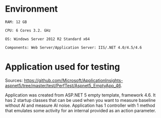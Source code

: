 # Environment

```
RAM: 12 GB
```
```
CPU: 6 Cores 3.2. GHz
```
```
OS: Windows Server 2012 R2 Standard x64
```
```
Components: Web Server/Application Server: IIS/.NET 4.0/4.5/4.6
```

# Application used for testing
Sources: https://github.com/Microsoft/ApplicationInsights-aspnet5/tree/master/test/PerfTest/Aspnet5_EmptyApp_46.

Application was created from ASP.NET 5 empty template, framework 4.6. It has 2 startup classes that can be used when you want to measure baseline without AI and measure AI noise.
Application has 1 controller with 1 method that emulates some activity for an internal provided as an action parameter.


